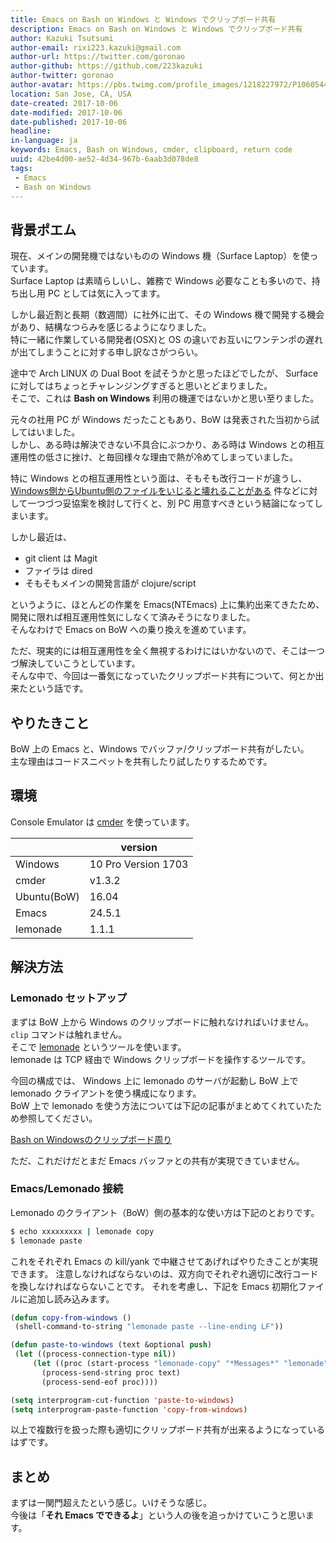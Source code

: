 ```yaml
---
title: Emacs on Bash on Windows と Windows でクリップボード共有
description: Emacs on Bash on Windows と Windows でクリップボード共有
author: Kazuki Tsutsumi
author-email: rixi223.kazuki@gmail.com
author-url: https://twitter.com/goronao
author-github: https://github.com/223kazuki
author-twitter: goronao
author-avatar: https://pbs.twimg.com/profile_images/1218227972/P1060544_400x400.jpg
location: San Jose, CA, USA
date-created: 2017-10-06
date-modified: 2017-10-06
date-published: 2017-10-06
headline:
in-language: ja
keywords: Emacs, Bash on Windows, cmder, clipboard, return code
uuid: 42be4d00-ae52-4d34-967b-6aab3d078de8
tags:
 - Emacs
 - Bash on Windows
---
```


## 背景ポエム

現在、メインの開発機ではないものの Windows 機（Surface Laptop）を使っています。  
Surface Laptop は素晴らしいし、雑務で Windows 必要なことも多いので、持ち出し用 PC としては気に入ってます。

しかし最近割と長期（数週間）に社外に出て、その Windows 機で開発する機会があり、結構なつらみを感じるようになりました。  
特に一緒に作業している開発者(OSX)と OS の違いでお互いにワンテンポの遅れが出てしまうことに対する申し訳なさがつらい。

途中で Arch LINUX の Dual Boot を試そうかと思ったほどでしたが、 Surface に対してはちょっとチャレンジングすぎると思いとどまりました。  
そこで、これは **Bash on Windows** 利用の機運ではないかと思い至りました。

元々の社用 PC が Windows だったこともあり、BoW は発表された当初から試してはいました。  
しかし、ある時は解決できない不具合にぶつかり、ある時は Windows との相互運用性の低さに挫け、と毎回様々な理由で熱が冷めてしまっていました。

特に Windows との相互運用性という面は、そもそも改行コードが違うし、[Windows側からUbuntu側のファイルをいじると壊れることがある](https://qiita.com/kaitoy/items/e20d426cdd1f507bfddb) 件などに対して一つづつ妥協案を検討して行くと、別 PC 用意すべきという結論になってしまいます。

しかし最近は、

* git client は Magit
* ファイラは dired
* そもそもメインの開発言語が clojure/script

というように、ほとんどの作業を Emacs(NTEmacs) 上に集約出来てきたため、開発に限れば相互運用性気にしなくて済みそうになりました。  
そんなわけで Emacs on BoW への乗り換えを進めています。

ただ、現実的には相互運用性を全く無視するわけにはいかないので、そこは一つづ解決していこうとしています。  
そんな中で、今回は一番気になっていたクリップボード共有について、何とか出来たという話です。

## やりたきこと

BoW 上の Emacs と、Windows でバッファ/クリップボード共有がしたい。  
主な理由はコードスニペットを共有したり試したりするためです。

## 環境

Console Emulator は [cmder](http://cmder.net/) を使っています。

|             | version |
| ----------- | --- |
| Windows     | 10 Pro Version 1703 |
| cmder       | v1.3.2 |
| Ubuntu(BoW) | 16.04 |
| Emacs       | 24.5.1 |
| lemonade    | 1.1.1 |

## 解決方法

### Lemonado セットアップ
まずは BoW 上から Windows のクリップボードに触れなければいけません。`clip` コマンドは触れません。  
そこで [lemonade](https://github.com/pocke/lemonade) というツールを使います。  
lemonade は TCP 経由で Windows クリップボードを操作するツールです。

今回の構成では、 Windows 上に lemonado のサーバが起動し BoW 上で lemonado クライアントを使う構成になります。  
BoW 上で lemonado を使う方法については下記の記事がまとめてくれていたため参照してください。

[Bash on Windowsのクリップボード周り](https://qiita.com/aki017/items/8a8768a85590d21919ea)

ただ、これだけだとまだ Emacs バッファとの共有が実現できていません。

### Emacs/Lemonado 接続
Lemonado のクライアント（BoW）側の基本的な使い方は下記のとおりです。

```bash
$ echo xxxxxxxxx | lemonade copy
$ lemonade paste
```

これをそれぞれ Emacs の kill/yank で中継させてあげればやりたきことが実現できます。
注意しなければならないのは、双方向でそれぞれ適切に改行コードを換しなければならないことです。
それを考慮し、下記を Emacs 初期化ファイルに追加し読み込みます。

```lisp:init.el
(defun copy-from-windows ()
 (shell-command-to-string "lemonade paste --line-ending LF"))

(defun paste-to-windows (text &optional push)
 (let ((process-connection-type nil))
     (let ((proc (start-process "lemonade-copy" "*Messages*" "lemonade" "copy" "--line-ending" "CRLF")))
       (process-send-string proc text)
       (process-send-eof proc))))

(setq interprogram-cut-function 'paste-to-windows)
(setq interprogram-paste-function 'copy-from-windows)
```

以上で複数行を扱った際も適切にクリップボード共有が出来るようになっているはずです。

## まとめ

まずは一関門超えたという感じ。いけそうな感じ。  
今後は「**それ Emacs でできるよ**」という人の後を追っかけていこうと思います。
